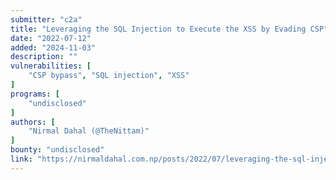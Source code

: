 ```yaml
---
submitter: "c2a"
title: "Leveraging the SQL Injection to Execute the XSS by Evading CSP"
date: "2022-07-12"
added: "2024-11-03"
description: ""
vulnerabilities: [
    "CSP bypass", "SQL injection", "XSS"
]
programs: [
    "undisclosed"
]
authors: [
    "Nirmal Dahal (@TheNittam)"
]
bounty: "undisclosed"
link: "https://nirmaldahal.com.np/posts/2022/07/leveraging-the-sql-injection-to-execute-the-xss-by-evading-csp/"
---
```





